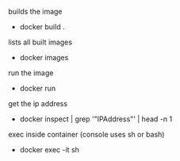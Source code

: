 builds the image

- docker build .

lists all built images

- docker images

run the image

- docker run <imageId>

get the ip address

- docker inspect <containerNameOrId> | grep '"IPAddress"' | head -n 1

exec inside container (console uses sh or bash)

- docker exec -it <containerNameOrId> sh
